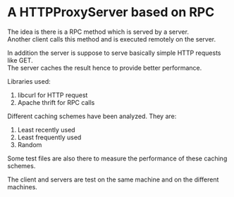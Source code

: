 # A HTTPProxyServer based on RPC

The idea is there is a RPC method which is served by a server.  
Another client calls this method and is executed remotely on the server.  

In addition the server is suppose to serve basically simple HTTP requests like GET.  
The server caches the result hence to provide better performance.  

Libraries used:  
1) libcurl for HTTP request  
2) Apache thrift for RPC calls  

Different caching schemes have been analyzed. They are:  
1) Least recently used  
2) Least frequently used  
3) Random  

Some test files are also there to measure the performance of these caching schemes.  

The client and servers are test on the same machine and on the different machines.  
